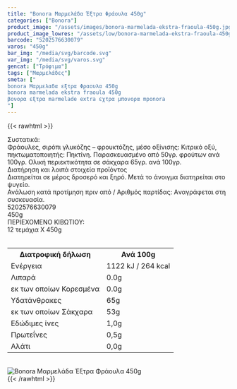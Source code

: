 ```yaml
---
title: "Bonora Μαρμελάδα Έξτρα Φράουλα 450g"
categories: ["Bonora"]
product_image: "/assets/images/bonora-marmelada-ekstra-fraoula-450g.jpg"
product_image_lowres: "/assets/low/bonora-marmelada-ekstra-fraoula-450g.jpg"
barcode: "5202576630079"
varos: "450g"
bar_img: "/media/svg/barcode.svg"
var_img: "/media/svg/varos.svg"
gencat: ["Τρόφιμα"]
tags: ["Μαρμελάδες"]
smeta: ["
bonora Μαρμελαδα εξτρα Φραουλα 450g
bonora marmelada ekstra fraoula 450g
βονορα εξτρα marmelade extra εχτρα μπονορα mponora
"]
---
```

{{< rawhtml >}}

<div class="sload82"><div class="product"><div id="sistatika">Συστατικά:</div><div class="alltext">Φράουλες, σιρόπι γλυκόζης – φρουκτόζης, µέσο οξίνισης: Κιτρικό οξύ, πηκτωµατοποιητής: Πηκτίνη. Παρασκευασµένο από 50γρ. φρούτων ανά 100γρ. Ολική περιεκτικότητα σε σάκχαρα 65γρ. ανά 100γρ.</div><div id="loipa">Διατήρηση και λοιπά στοιχεία προϊόντος</div><div class="alltext">Διατηρείται σε μέρος δροσερό και ξηρό. Μετά το άνοιγμα διατηρείται στο ψυγείο.<br>Ανάλωση κατά προτίμηση πριν από / Aριθμός παρτίδας: Aναγράφεται στη συσκευασία.</div><div id="barcode"><div id="barimage1"></div><span id="bartext">5202576630079</span></div><div id="varos"><div id="varosimage1"></div><span id="varostext">450g</span></div><div id="kivotio">ΠΕΡΙΕΧΟΜΕΝΟ ΚΙΒΩΤΙΟΥ:<br>12 τεμάχια Χ 450g</div><br><div class="tabout"><table id="diatable"><tbody><tr><th>Διατροφική δήλωση</th><th>Ανά 100g</th></tr><tr><td class="texr2">Ενέργεια</td><td class="texr">1122 kJ / 264 kcal</td></tr><tr><td class="texr2">Λιπαρά</td><td class="texr">0.0g</td></tr><tr><td class="gray">εκ των οποίων Κορεσµένα</td><td class="gray2">0.0g</td></tr><tr><td class="texr2">Yδατάνθρακες</td><td class="texr">65g</td></tr><tr><td class="gray">εκ των οποίων Σάκχαρα</td><td class="gray2">53g</td></tr><tr><td class="texr2">Eδώδιμες ίνες</td><td class="texr">1,0g</td></tr><tr><td class="texr2">Πρωτεΐνες</td><td class="texr">0,5g</td></tr><tr><td class="texr2">Αλάτι</td><td class="texr">0,0g</td></tr></tbody></table></div><br><div class="pimg"><img alt="Bonora Μαρμελάδα Έξτρα Φράουλα 450g" title="Bonora Μαρμελάδα Έξτρα Φράουλα 450g" src="/assets/images/bonora-marmelada-ekstra-fraoula-450g.jpg"></div></div></div>
{{< /rawhtml >}}



